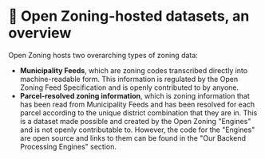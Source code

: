 # 📂 Open Zoning-hosted datasets, an overview

Open Zoning hosts two overarching types of zoning data:

* **Municipality Feeds**, which are zoning codes transcribed directly into machine-readable form. This information is regulated by the Open Zoning Feed Specification and is openly contributed to by anyone.
* **Parcel-resolved zoning information**, which is zoning information that has been read from Municipality Feeds and has been resolved for each parcel according to the unique district combination that they are in. This is a dataset made possible and created by the Open Zoning "Engines" and is not openly contributable to. However, the code for the "Engines" are open source and links to them can be found in the "Our Backend Processing Engines" section.
